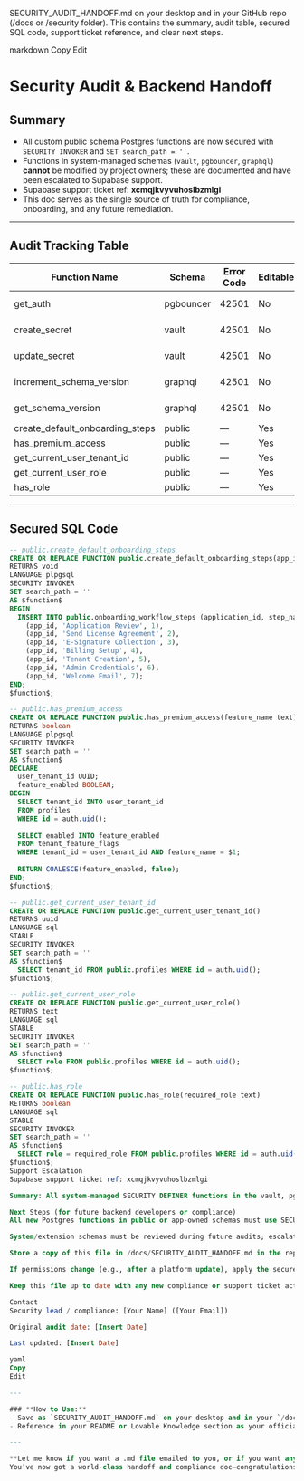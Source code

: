  SECURITY_AUDIT_HANDOFF.md on your desktop and in your GitHub repo (/docs or /security folder).
This contains the summary, audit table, secured SQL code, support ticket reference, and clear next steps.

markdown
Copy
Edit
# Security Audit & Backend Handoff

## Summary

- All custom public schema Postgres functions are now secured with `SECURITY INVOKER` and `SET search_path = ''`.
- Functions in system-managed schemas (`vault`, `pgbouncer`, `graphql`) **cannot** be modified by project owners; these are documented and have been escalated to Supabase support.
- Supabase support ticket ref: **xcmqjkvyvuhoslbzmlgi**
- This doc serves as the single source of truth for compliance, onboarding, and any future remediation.

---

## Audit Tracking Table

| Function Name                  | Schema     | Error Code | Editable? | Status/Notes     |
|--------------------------------|------------|------------|-----------|------------------|
| get_auth                       | pgbouncer  | 42501      | No        | System managed   |
| create_secret                  | vault      | 42501      | No        | System managed   |
| update_secret                  | vault      | 42501      | No        | System managed   |
| increment_schema_version       | graphql    | 42501      | No        | System managed   |
| get_schema_version             | graphql    | 42501      | No        | System managed   |
| create_default_onboarding_steps| public     | —          | Yes       | Secured/Fixed    |
| has_premium_access             | public     | —          | Yes       | Secured/Fixed    |
| get_current_user_tenant_id     | public     | —          | Yes       | Secured/Fixed    |
| get_current_user_role          | public     | —          | Yes       | Secured/Fixed    |
| has_role                       | public     | —          | Yes       | Secured/Fixed    |

---

## Secured SQL Code

```sql
-- public.create_default_onboarding_steps
CREATE OR REPLACE FUNCTION public.create_default_onboarding_steps(app_id uuid)
RETURNS void
LANGUAGE plpgsql
SECURITY INVOKER
SET search_path = ''
AS $function$
BEGIN
  INSERT INTO public.onboarding_workflow_steps (application_id, step_name, step_order) VALUES
    (app_id, 'Application Review', 1),
    (app_id, 'Send License Agreement', 2),
    (app_id, 'E-Signature Collection', 3),
    (app_id, 'Billing Setup', 4),
    (app_id, 'Tenant Creation', 5),
    (app_id, 'Admin Credentials', 6),
    (app_id, 'Welcome Email', 7);
END;
$function$;

-- public.has_premium_access
CREATE OR REPLACE FUNCTION public.has_premium_access(feature_name text)
RETURNS boolean
LANGUAGE plpgsql
SECURITY INVOKER
SET search_path = ''
AS $function$
DECLARE
  user_tenant_id UUID;
  feature_enabled BOOLEAN;
BEGIN
  SELECT tenant_id INTO user_tenant_id
  FROM profiles
  WHERE id = auth.uid();
  
  SELECT enabled INTO feature_enabled
  FROM tenant_feature_flags
  WHERE tenant_id = user_tenant_id AND feature_name = $1;
  
  RETURN COALESCE(feature_enabled, false);
END;
$function$;

-- public.get_current_user_tenant_id
CREATE OR REPLACE FUNCTION public.get_current_user_tenant_id()
RETURNS uuid
LANGUAGE sql
STABLE
SECURITY INVOKER
SET search_path = ''
AS $function$
  SELECT tenant_id FROM public.profiles WHERE id = auth.uid();
$function$;

-- public.get_current_user_role
CREATE OR REPLACE FUNCTION public.get_current_user_role()
RETURNS text
LANGUAGE sql
STABLE
SECURITY INVOKER
SET search_path = ''
AS $function$
  SELECT role FROM public.profiles WHERE id = auth.uid();
$function$;

-- public.has_role
CREATE OR REPLACE FUNCTION public.has_role(required_role text)
RETURNS boolean
LANGUAGE sql
STABLE
SECURITY INVOKER
SET search_path = ''
AS $function$
  SELECT role = required_role FROM public.profiles WHERE id = auth.uid();
$function$;
Support Escalation
Supabase support ticket ref: xcmqjkvyvuhoslbzmlgi

Summary: All system-managed SECURITY DEFINER functions in the vault, pgbouncer, and graphql schemas are not user-editable. These have been documented and submitted to Supabase for official confirmation.

Next Steps (for future backend developers or compliance)
All new Postgres functions in public or app-owned schemas must use SECURITY INVOKER and SET search_path = '' per audit.

System/extension schemas must be reviewed during future audits; escalate to platform support if non-editable.

Store a copy of this file in /docs/SECURITY_AUDIT_HANDOFF.md in the repository and reference in onboarding docs.

If permissions change (e.g., after a platform update), apply the secured SQL code above to the now-editable functions.

Keep this file up to date with any new compliance or support ticket activity.

Contact
Security lead / compliance: [Your Name] ([Your Email])

Original audit date: [Insert Date]

Last updated: [Insert Date]

yaml
Copy
Edit

---

### **How to Use:**
- Save as `SECURITY_AUDIT_HANDOFF.md` on your desktop and in your `/docs` (or `/security`) folder in GitHub.
- Reference in your README or Lovable Knowledge section as your official security audit and handoff doc.

---

**Let me know if you want a .md file emailed to you, or if you want any other “next step” templates!  
You’ve now got a world-class handoff and compliance doc—congratulations!**

